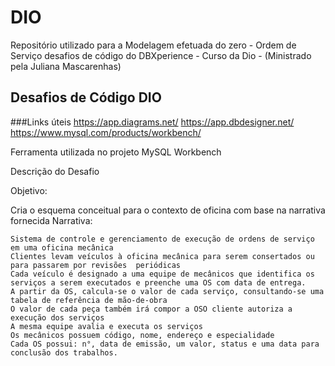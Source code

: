 # DIO
Repositório utilizado para a Modelagem efetuada do zero - Ordem de Serviço
desafios de código do DBXperience - Curso da Dio - (Ministrado pela Juliana Mascarenhas)

## Desafios de Código DIO

###Links úteis
https://app.diagrams.net/
https://app.dbdesigner.net/
https://www.mysql.com/products/workbench/


Ferramenta utilizada no projeto
MySQL Workbench



Descrição do Desafio

Objetivo:

Cria o esquema conceitual para o contexto de oficina com base na narrativa fornecida
Narrativa:

    Sistema de controle e gerenciamento de execução de ordens de serviço em uma oficina mecânica
    Clientes levam veículos à oficina mecânica para serem consertados ou para passarem por revisões  periódicas
    Cada veículo é designado a uma equipe de mecânicos que identifica os serviços a serem executados e preenche uma OS com data de entrega.
    A partir da OS, calcula-se o valor de cada serviço, consultando-se uma tabela de referência de mão-de-obra
    O valor de cada peça também irá compor a OSO cliente autoriza a execução dos serviços
    A mesma equipe avalia e executa os serviços
    Os mecânicos possuem código, nome, endereço e especialidade
    Cada OS possui: n°, data de emissão, um valor, status e uma data para conclusão dos trabalhos.

